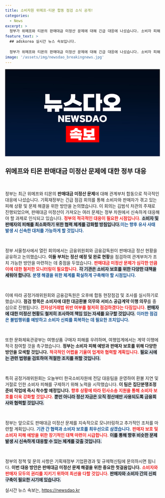 ```yaml
---
title: 소비자원 위메프·티몬 합동 점검 소식 공개!
categories:
  - News
excerpt: >
  정부가 위메프와 티몬의 판매대금 미정산 문제에 대해 긴급 대응에 나섰습니다. 소비자 피해 예방과 판매자 보호를 위해 모든 관계부처가 합동 점검 및 조사를 실시하며, 신속한 민원 처리와 피해 구제를 지원할 계획입니다.
feature_text: >
  ## adskorea 실시간 뉴스 속보입니다.

  정부가 위메프와 티몬의 판매대금 미정산 문제에 대해 긴급 대응에 나섰습니다. 소비자 피해 예방과 판매자 보호를 위해 모든 관계부처가 합동 점검 및 조사를 실시하며, 신속한 민원 처리와 피해 구제를 지원할 계획입니다.
image: '/assets/img/newsdao_breakingnews.jpg'
---
```


<p><img src="/assets/img/newsdao_breakingnews.jpg" alt="adskorea 속보" /></p>

<h2 data-ke-size="size26">위메프와 티몬 판매대금 미정산 문제에 대한 정부 대응</h2>

<p data-ke-size="size16">&nbsp;</p>

<p>정부는 최근 위메프와 티몬의 <b>판매대금 미정산 문제</b>에 대해 관계부처 합동으로 적극적인 대응에 나섰습니다. 기획재정부는 긴급 점검 회의를 통해 소비자와 판매자가 겪고 있는 피해 상황 및 문제 해결을 위한 방안을 논의했습니다. 이 회의는 김범석 차관의 주재로 진행되었으며, 판매대금 미정산이 가져오는 여러 문제는 정부 차원에서 신속하게 대응해야 할 과제로 인식되고 있습니다. <b><span style="color: #ee2323;">정부의 적극적인 대응이 필요한 시점입니다.</span></b> <b><span style="background-color: #21538527;">소비자 및 판매자의 피해를 최소화하기 위한 협력 체계를 강화할 방침입니다.</span></b><b><span style="color: #1a5490;">이는 향후 유사 사태 발생 시 신속한 대처를 가능하게 할 것입니다.</span></b></p>

<p data-ke-size="size16">&nbsp;</p>

<p>정부 서울청사에서 열린 회의에서는 금융위원회와 금융감독원이 판매대금 정산 현황을 공유하고 논의했습니다. <b>이들 부처는 정산 예정 및 완료 현황</b>을 점검하여 관계부처가 조치 가능한 방안을 마련하는 데 중점을 두었습니다. <b><span style="color: #ee2323;">판매대금 미정산 문제가 심각한 만큼 이에 대한 철저한 모니터링이 필요합니다.</span></b> <b><span style="background-color: #21538527;">각 기관은 소비자 보호를 위한 다양한 대책을 세워야 합니다.</span></b> <b><span style="color: #1a5490;">분쟁 해결을 위한 체계를 확실하게 구축해야 할 시점입니다.</span></b></p>

<p data-ke-size="size16">&nbsp;</p>

<p>이에 따라 공정거래위원회와 금융감독원은 오후에 합동 현장점검 및 조사를 실시하기로 했습니다. <b>점검 항목은 소비자에 대한 대금환불 의무와 서비스 공급계약 이행 의무</b>를 중심으로 진행됩니다. <b><span style="color: #ee2323;">전자상거래법 위반 여부를 철저히 점검하겠다는 다짐입니다.</span></b> <b><span style="background-color: #21538527;">판매자에 대한 미정산 현황도 철저히 조사하여 책임 있는 자세를 요구할 것입니다.</span></b> <b><span style="color: #1a5490;">이러한 점검은 불법행위를 예방하고 소비자 신뢰를 회복하는 데 필요한 조치입니다.</span></b></p>

<p data-ke-size="size16">&nbsp;</p>

<p>또한 문화체육관광부는 여행상품 구매자 피해를 우려하며, 여행업계에서는 계약 이행에 적극 참여할 것을 촉구했습니다. <b>정부는 소비자 피해 예방과 판매자 보호를 위해 다양한 방안을 모색할 것입니다.</b> <b><span style="color: #ee2323;">적극적인 어렵을 기울여 업계와 협력할 계획입니다.</span></b> <b><span style="background-color: #21538527;">필요 시에는 관련 법령을 검토하여 적절한 조치를 취할 것입니다.</span></b></p>

<p data-ke-size="size16">&nbsp;</p>

<p>특히 공정거래위원회는 오늘부터 한국소비자원에 전담 대응팀을 운영하여 환불 지연 및 거절로 인한 소비자 피해를 구제하기 위해 노력을 시작했습니다. <b>이 팀은 집단분쟁조정 준비 작업에 즉시 착수할 예정입니다.</b> <b><span style="color: #ee2323;">향후 상황에 따라 민사소송 지원을 통해 소비자 보호를 더욱 강화할 것입니다.</span></b> <b><span style="background-color: #21538527;">뿐만 아니라 정산 자금은 오직 정산에만 사용되도록 금융회사와 협력할 것입니다.</span></b></p>

<p data-ke-size="size16">&nbsp;</p>

<p>정부는 앞으로도 판매대금 미정산 문제를 지속적으로 모니터링하고 추가적인 조처를 마련할 계획입니다. <b><span style="color: #1a5490;">기관 간 협력과 소비자 보호를 최우선으로 삼겠습니다.</span></b> <b><span style="color: #ee2323;">판매자 보호 및 소비자 피해 예방을 위한 장기적인 대책 마련이 시급합니다.</span></b> <b><span style="background-color: #21538527;">이를 통해 향후 비슷한 문제 발생 시 신속하게 대응할 수 있는 체계를 갖출 것입니다.</span></b></p>

<p data-ke-size="size16">&nbsp;</p>

<p>정부의 정책 및 문의 사항은 기획재정부 기업환경과 및 규제혁신팀에 문의하시면 됩니다. <b>이번 대응 방안은 판매대금 미정산 문제 해결을 위한 중요한 첫걸음입니다.</b> <b><span style="color: #ee2323;">소비자와 판매자 모두의 권리를 지키기 위하여 최선을 다할 것입니다.</span></b> <b><span style="background-color: #21538527;">판매자와 소비자 간의 신뢰 구축이 필요한 시기에 있습니다.</span></b></p>
실시간 뉴스 속보는, <a href="https://newsdao.kr" rel="dofollow">https://newsdao.kr</a>


